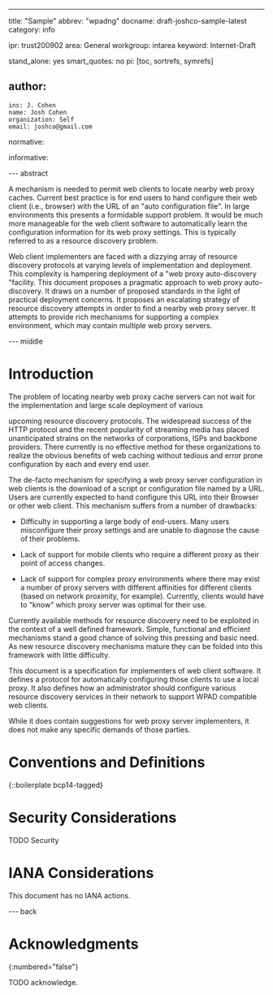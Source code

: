 ---
title: "Sample"
abbrev: "wpadng"
docname: draft-joshco-sample-latest
category: info

ipr: trust200902
area: General
workgroup: intarea
keyword: Internet-Draft

stand_alone: yes
smart_quotes: no
pi: [toc, sortrefs, symrefs]

author:
 -
    ins: J. Cohen
    name: Josh Cohen
    organization: Self
    email: joshco@gmail.com

normative:

informative:


--- abstract

A mechanism is needed to permit web clients to locate nearby web
proxy caches. Current best practice is for end users to hand
configure their web client (i.e., browser) with the URL of an "auto
configuration file". In large environments this presents a
formidable support problem.  It would be much more manageable for
the web client software to automatically learn the configuration
information for its web proxy settings. This is typically referred
to as a resource discovery problem.

Web client implementers are faced with a dizzying array of resource
discovery protocols at varying levels of implementation and
deployment. This complexity is hampering deployment of a "web proxy
auto-discovery "facility.  This document proposes a pragmatic
approach to web proxy auto-discovery.  It draws on a number of
proposed standards in the light of practical deployment concerns. It
proposes an escalating strategy of resource discovery attempts in
order to find a nearby web proxy server. It attempts to provide rich
mechanisms for supporting a complex environment, which may contain
multiple web proxy servers.

--- middle

# Introduction

The problem of locating nearby web proxy cache servers can not wait
for the implementation and large scale deployment of various

upcoming resource discovery protocols. The widespread success of the
HTTP protocol and the recent popularity of streaming media has
placed unanticipated strains on the networks of corporations, ISPs
and backbone providers. There currently is no effective method for
these organizations to realize the obvious benefits of web caching
without tedious and error prone configuration by each and every end
user.

The de-facto mechanism for specifying a web proxy server
configuration in web clients is the download of a script or
configuration file named by a URL. Users are currently expected to
hand configure this URL into their Browser or other web client.
This mechanism suffers from a number of drawbacks:

- Difficulty in supporting a large body of end-users. Many users
misconfigure their proxy settings and are unable to diagnose the
cause of their problems.

- Lack of support for mobile clients who require a different proxy
as their point of access changes.

- Lack of support for complex proxy environments where there may
exist a number of proxy servers with different affinities for
different clients (based on network proximity, for example).
Currently, clients would have to "know" which proxy server was
optimal for their use.

Currently available methods for resource discovery need to be
exploited in the context of a well defined framework. Simple,
functional and efficient mechanisms stand a good chance of solving
this pressing and basic need. As new resource discovery mechanisms
mature they can be folded into this framework with little
difficulty.

This document is a specification for implementers of web client
software. It defines a protocol for automatically configuring those
clients to use a local proxy. It also defines how an administrator
should configure various resource discovery services in their
network to support WPAD compatible web clients.

While it does contain suggestions for web proxy server implementers,
it does not make any specific demands of those parties.


# Conventions and Definitions

{::boilerplate bcp14-tagged}


# Security Considerations

TODO Security


# IANA Considerations

This document has no IANA actions.



--- back

# Acknowledgments
{:numbered="false"}

TODO acknowledge.

